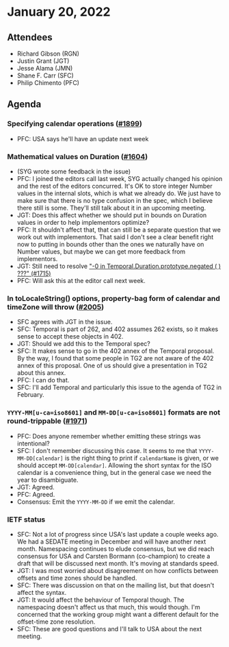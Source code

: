 # January 20, 2022
## Attendees
- Richard Gibson (RGN)
- Justin Grant (JGT)
- Jesse Alama (JMN)
- Shane F. Carr (SFC)
- Philip Chimento (PFC)

## Agenda
### Specifying calendar operations ([#1899](https://github.com/tc39/proposal-temporal/issues/1899))
- PFC: USA says he'll have an update next week

### Mathematical values on Duration ([#1604](https://github.com/tc39/proposal-temporal/issues/1604))
- (SYG wrote some feedback in the issue)
- PFC: I joined the editors call last week, SYG actually changed his opinion and the rest of the editors concurred. It's OK to store integer Number values in the internal slots, which is what we already do. We just have to make sure that there is no type confusion in the spec, which I believe there still is some. They'll still talk about it in an upcoming meeting.
- JGT: Does this affect whether we should put in bounds on Duration values in order to help implementors optimize?
- PFC: It shouldn't affect that, that can still be a separate question that we work out with implementors. That said I don't see a clear benefit right now to putting in bounds other than the ones we naturally have on Number values, but maybe we can get more feedback from implementors.
- JGT: Still need to resolve ["-0 in Temporal.Duration.prototype.negated ( ) ???" (#1715)](https://github.com/tc39/proposal-temporal/issues/1715)
- PFC: Will ask this at the editor call next week.

### In toLocaleString() options, property-bag form of calendar and timeZone will throw ([#2005](https://github.com/tc39/proposal-temporal/issues/2005))
- SFC agrees with JGT in the issue.
- SFC: Temporal is part of 262, and 402 assumes 262 exists, so it makes sense to accept these objects in 402.
- JGT: Should we add this to the Temporal spec?
- SFC: It makes sense to go in the 402 annex of the Temporal proposal. By the way, I found that some people in TG2 are not aware of the 402 annex of this proposal. One of us should give a presentation in TG2 about this annex.
- PFC: I can do that.
- SFC: I'll add Temporal and particularly this issue to the agenda of TG2 in February.

### `YYYY-MM[u-ca=iso8601]` and `MM-DD[u-ca=iso8601]` formats are not round-trippable ([#1971](https://github.com/tc39/proposal-temporal/issues/1971))
- PFC: Does anyone remember whether emitting these strings was intentional?
- SFC: I don't remember discussing this case. It seems to me that `YYYY-MM-DD[calendar]` is the right thing to print if `calendarName` is given, or we should accept `MM-DD[calendar]`. Allowing the short syntax for the ISO calendar is a convenience thing, but in the general case we need the year to disambiguate.
- JGT: Agreed.
- PFC: Agreed.
- Consensus: Emit the `YYYY-MM-DD` if we emit the calendar.

### IETF status
- SFC: Not a lot of progress since USA's last update a couple weeks ago. We had a SEDATE meeting in December and will have another next month. Namespacing continues to elude consensus, but we did reach consensus for USA and Carsten Bormann (co-champion) to create a draft that will be discussed next month. It's moving at standards speed.
- JGT: I was most worried about disagreement on how conflicts between offsets and time zones should be handled.
- SFC: There was discussion on that on the mailing list, but that doesn't affect the syntax.
- JGT: It would affect the behaviour of Temporal though. The namespacing doesn't affect us that much, this would though. I'm concerned that the working group might want a different default for the offset-time zone resolution.
- SFC: These are good questions and I'll talk to USA about the next meeting.
